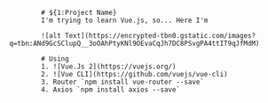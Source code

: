 
			# ${1:Project Name}
			I'm trying to learn Vue.js, so... Here I'm

			![alt Text](https://encrypted-tbn0.gstatic.com/images?q=tbn:ANd9GcSClupQ__3oOAhPtyKNl9OEvaCqJh7DC8PSvgPA4ttIT9qJfMdM)

			# Using
			1. ![Vue.Js 2](https://vuejs.org/)
			2. ![Vue CLI](https://github.com/vuejs/vue-cli)
			3. Router `npm install vue-router --save`
			4. Axios `npm install axios --save`
		


